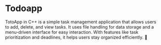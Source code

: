# Todoapp
TotoApp in C++ is a simple task management application that allows users to add, delete, and view tasks. It uses file handling for data storage and a menu-driven interface for easy interaction. With features like task prioritization and deadlines, it helps users stay organized efficiently. 🚀
